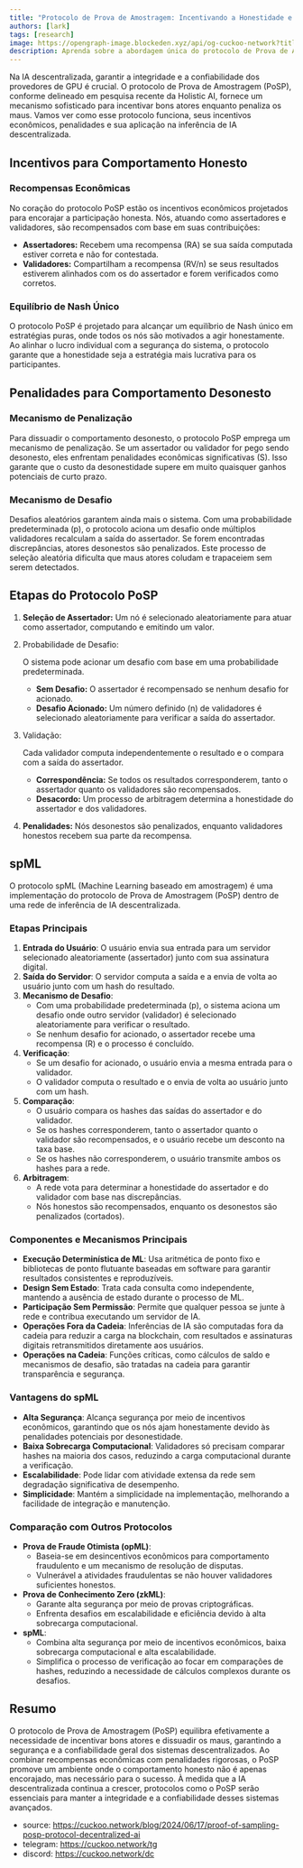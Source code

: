 ```yaml
---
title: "Protocolo de Prova de Amostragem: Incentivando a Honestidade e Penalizando a Desonestidade na Inferência de IA Descentralizada"
authors: [lark]
tags: [research]
image: https://opengraph-image.blockeden.xyz/api/og-cuckoo-network?title=Protocolo%20de%20Prova%20de%20Amostragem%3A%20Incentivando%20a%20Honestidade%20e%20Penalizando%20a%20Desonestidade%20na%20Infer%C3%AAncia%20de%20IA%20Descentralizada
description: Aprenda sobre a abordagem única do protocolo de Prova de Amostragem (PoSP) para incentivar o comportamento honesto e penalizar a desonestidade entre os provedores de GPU, garantindo a segurança e a confiabilidade dos sistemas de inferência de IA descentralizada.
---
```


Na IA descentralizada, garantir a integridade e a confiabilidade dos provedores de GPU é crucial. O protocolo de Prova de Amostragem (PoSP), conforme delineado em pesquisa recente da Holistic AI, fornece um mecanismo sofisticado para incentivar bons atores enquanto penaliza os maus. Vamos ver como esse protocolo funciona, seus incentivos econômicos, penalidades e sua aplicação na inferência de IA descentralizada.

## Incentivos para Comportamento Honesto

### Recompensas Econômicas

No coração do protocolo PoSP estão os incentivos econômicos projetados para encorajar a participação honesta. Nós, atuando como assertadores e validadores, são recompensados com base em suas contribuições:

- **Assertadores:** Recebem uma recompensa (RA) se sua saída computada estiver correta e não for contestada.
- **Validadores:** Compartilham a recompensa (RV/n) se seus resultados estiverem alinhados com os do assertador e forem verificados como corretos.

### Equilíbrio de Nash Único

O protocolo PoSP é projetado para alcançar um equilíbrio de Nash único em estratégias puras, onde todos os nós são motivados a agir honestamente. Ao alinhar o lucro individual com a segurança do sistema, o protocolo garante que a honestidade seja a estratégia mais lucrativa para os participantes.

## Penalidades para Comportamento Desonesto

### Mecanismo de Penalização

Para dissuadir o comportamento desonesto, o protocolo PoSP emprega um mecanismo de penalização. Se um assertador ou validador for pego sendo desonesto, eles enfrentam penalidades econômicas significativas (S). Isso garante que o custo da desonestidade supere em muito quaisquer ganhos potenciais de curto prazo.

### Mecanismo de Desafio

Desafios aleatórios garantem ainda mais o sistema. Com uma probabilidade predeterminada (p), o protocolo aciona um desafio onde múltiplos validadores recalculam a saída do assertador. Se forem encontradas discrepâncias, atores desonestos são penalizados. Este processo de seleção aleatória dificulta que maus atores coludam e trapaceiem sem serem detectados.

## Etapas do Protocolo PoSP

1. **Seleção de Assertador:** Um nó é selecionado aleatoriamente para atuar como assertador, computando e emitindo um valor.

2. Probabilidade de Desafio:

    O sistema pode acionar um desafio com base em uma probabilidade predeterminada.

   - **Sem Desafio:** O assertador é recompensado se nenhum desafio for acionado.
   - **Desafio Acionado:** Um número definido (n) de validadores é selecionado aleatoriamente para verificar a saída do assertador.

3. Validação:

    Cada validador computa independentemente o resultado e o compara com a saída do assertador.

   - **Correspondência:** Se todos os resultados corresponderem, tanto o assertador quanto os validadores são recompensados.
   - **Desacordo:** Um processo de arbitragem determina a honestidade do assertador e dos validadores.

4. **Penalidades:** Nós desonestos são penalizados, enquanto validadores honestos recebem sua parte da recompensa.

## spML

O protocolo spML (Machine Learning baseado em amostragem) é uma implementação do protocolo de Prova de Amostragem (PoSP) dentro de uma rede de inferência de IA descentralizada.

### Etapas Principais

1. **Entrada do Usuário**: O usuário envia sua entrada para um servidor selecionado aleatoriamente (assertador) junto com sua assinatura digital.
2. **Saída do Servidor**: O servidor computa a saída e a envia de volta ao usuário junto com um hash do resultado.
3. **Mecanismo de Desafio**:
   - Com uma probabilidade predeterminada (p), o sistema aciona um desafio onde outro servidor (validador) é selecionado aleatoriamente para verificar o resultado.
   - Se nenhum desafio for acionado, o assertador recebe uma recompensa (R) e o processo é concluído.
4. **Verificação**:
   - Se um desafio for acionado, o usuário envia a mesma entrada para o validador.
   - O validador computa o resultado e o envia de volta ao usuário junto com um hash.
5. **Comparação**:
   - O usuário compara os hashes das saídas do assertador e do validador.
   - Se os hashes corresponderem, tanto o assertador quanto o validador são recompensados, e o usuário recebe um desconto na taxa base.
   - Se os hashes não corresponderem, o usuário transmite ambos os hashes para a rede.
6. **Arbitragem**:
   - A rede vota para determinar a honestidade do assertador e do validador com base nas discrepâncias.
   - Nós honestos são recompensados, enquanto os desonestos são penalizados (cortados).

### Componentes e Mecanismos Principais
- **Execução Determinística de ML**: Usa aritmética de ponto fixo e bibliotecas de ponto flutuante baseadas em software para garantir resultados consistentes e reproduzíveis.
- **Design Sem Estado**: Trata cada consulta como independente, mantendo a ausência de estado durante o processo de ML.
- **Participação Sem Permissão**: Permite que qualquer pessoa se junte à rede e contribua executando um servidor de IA.
- **Operações Fora da Cadeia**: Inferências de IA são computadas fora da cadeia para reduzir a carga na blockchain, com resultados e assinaturas digitais retransmitidos diretamente aos usuários.
- **Operações na Cadeia**: Funções críticas, como cálculos de saldo e mecanismos de desafio, são tratadas na cadeia para garantir transparência e segurança.

### Vantagens do spML
- **Alta Segurança**: Alcança segurança por meio de incentivos econômicos, garantindo que os nós ajam honestamente devido às penalidades potenciais por desonestidade.
- **Baixa Sobrecarga Computacional**: Validadores só precisam comparar hashes na maioria dos casos, reduzindo a carga computacional durante a verificação.
- **Escalabilidade**: Pode lidar com atividade extensa da rede sem degradação significativa de desempenho.
- **Simplicidade**: Mantém a simplicidade na implementação, melhorando a facilidade de integração e manutenção.

### Comparação com Outros Protocolos
- **Prova de Fraude Otimista (opML)**:
  - Baseia-se em desincentivos econômicos para comportamento fraudulento e um mecanismo de resolução de disputas.
  - Vulnerável a atividades fraudulentas se não houver validadores suficientes honestos.
- **Prova de Conhecimento Zero (zkML)**:
  - Garante alta segurança por meio de provas criptográficas.
  - Enfrenta desafios em escalabilidade e eficiência devido à alta sobrecarga computacional.
- **spML**:
  - Combina alta segurança por meio de incentivos econômicos, baixa sobrecarga computacional e alta escalabilidade.
  - Simplifica o processo de verificação ao focar em comparações de hashes, reduzindo a necessidade de cálculos complexos durante os desafios.

## Resumo

O protocolo de Prova de Amostragem (PoSP) equilibra efetivamente a necessidade de incentivar bons atores e dissuadir os maus, garantindo a segurança e a confiabilidade geral dos sistemas descentralizados. Ao combinar recompensas econômicas com penalidades rigorosas, o PoSP promove um ambiente onde o comportamento honesto não é apenas encorajado, mas necessário para o sucesso. À medida que a IA descentralizada continua a crescer, protocolos como o PoSP serão essenciais para manter a integridade e a confiabilidade desses sistemas avançados.

- source: https://cuckoo.network/blog/2024/06/17/proof-of-sampling-posp-protocol-decentralized-ai
- telegram: https://cuckoo.network/tg
- discord: https://cuckoo.network/dc
